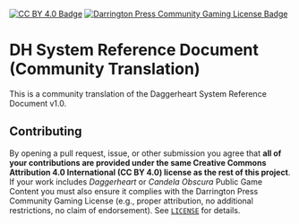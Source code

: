 <a href="https://creativecommons.org/licenses/by/4.0/" target="_blank"><img src="https://img.shields.io/badge/License-CC_BY_4.0-8A2BE2?style=for-the-badge" alt="CC BY 4.0 Badge"></a>
<a href="https://darringtonpress.com/license/" target="_blank"><img src="https://img.shields.io/badge/License-DPCGL-blue?style=for-the-badge" alt="Darrington Press Community Gaming License Badge"></a>

# DH System Reference Document (Community Translation)

This is a community translation of the Daggerheart System Reference Document v1.0.


## Contributing

By opening a pull request, issue, or other submission you agree that **all of
your contributions are provided under the same Creative Commons Attribution 4.0
International (CC BY 4.0) license as the rest of this project**.  
If your work includes *Daggerheart* or *Candela Obscura* Public Game Content you
must also ensure it complies with the Darrington Press Community Gaming
License (e.g., proper attribution, no additional restrictions, no claim of
endorsement). See [`LICENSE`](./LICENSE) for details.